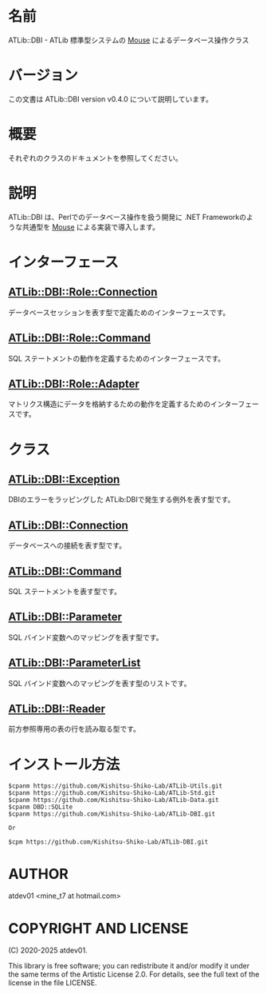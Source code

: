 # 名前

ATLib::DBI - ATLib 標準型システムの [Mouse](https://metacpan.org/pod/Mouse) によるデータベース操作クラス

# バージョン

この文書は ATLib::DBI version v0.4.0 について説明しています。

# 概要

それぞれのクラスのドキュメントを参照してください。

# 説明

ATLib::DBI は、Perlでのデータベース操作を扱う開発に .NET Frameworkのような共通型を [Mouse](https://metacpan.org/pod/Mouse) による実装で導入します。

# インターフェース

## [ATLib::DBI::Role::Connection](https://metacpan.org/pod/ATLib%3A%3ADBI%3A%3ARole%3A%3AConnection)

データベースセッションを表す型で定義ためのインターフェースです。

## [ATLib::DBI::Role::Command](https://metacpan.org/pod/ATLib%3A%3ADBI%3A%3ARole%3A%3ACommand)

SQL ステートメントの動作を定義するためのインターフェースです。

## [ATLib::DBI::Role::Adapter](https://metacpan.org/pod/ATLib%3A%3ADBI%3A%3ARole%3A%3AAdapter)

マトリクス構造にデータを格納するための動作を定義するためのインターフェースです。

# クラス

## [ATLib::DBI::Exception](https://metacpan.org/pod/ATLib%3A%3ADBI%3A%3AException)

DBIのエラーをラッピングした ATLib:DBIで発生する例外を表す型です。

## [ATLib::DBI::Connection](https://metacpan.org/pod/ATLib%3A%3ADBI%3A%3AConnection)

データベースへの接続を表す型です。

## [ATLib::DBI::Command](https://metacpan.org/pod/ATLib%3A%3ADBI%3A%3ACommand)

SQL ステートメントを表す型です。

## [ATLib::DBI::Parameter](https://metacpan.org/pod/ATLib%3A%3ADBI%3A%3AParameter)

SQL バインド変数へのマッピングを表す型です。

## [ATLib::DBI::ParameterList](https://metacpan.org/pod/ATLib%3A%3ADBI%3A%3AParameterList)

SQL バインド変数へのマッピングを表す型のリストです。

## [ATLib::DBI::Reader](https://metacpan.org/pod/ATLib%3A%3ADBI%3A%3AReader)

前方参照専用の表の行を読み取る型です。

# インストール方法

    $cpanm https://github.com/Kishitsu-Shiko-Lab/ATLib-Utils.git
    $cpanm https://github.com/Kishitsu-Shiko-Lab/ATLib-Std.git
    $cpanm https://github.com/Kishitsu-Shiko-Lab/ATLib-Data.git
    $cpanm DBD::SQLite
    $cpanm https://github.com/Kishitsu-Shiko-Lab/ATLib-DBI.git

    Or

    $cpm https://github.com/Kishitsu-Shiko-Lab/ATLib-DBI.git

# AUTHOR

atdev01 &lt;mine\_t7 at hotmail.com>

# COPYRIGHT AND LICENSE

(C) 2020-2025 atdev01.

This library is free software; you can redistribute it and/or modify
it under the same terms of the Artistic License 2.0. For details,
see the full text of the license in the file LICENSE.
